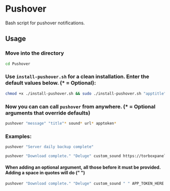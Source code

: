 # Pushover

Bash script for pushover notifications.

## Usage

### Move into the directory
```bash
cd Pushover
```
### Use `install-pushover.sh` for a clean installation. Enter the default values below. (* = Optional):
```bash
chmod +x ./install-pushover.sh && sudo ./install-pushover.sh "apptitle" userkey appkey sound* url*
```
### Now you can can call `pushover` from anywhere. (* = Optional arguments that override defaults)
```bash
pushover "message" "title"* sound* url* apptoken*
```
### Examples:
```bash
pushover "Server daily backup complete"
```
```bash
pushover "Download complete." "Deluge" custom_sound https://torboxpanel.com APP_TOKEN_HERE
```

#### When adding an optional argument, all those before it must be provided. Adding a space in quotes will do (" ")

```bash
pushover "Download complete." "Deluge" custom_sound " " APP_TOKEN_HERE
```
